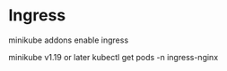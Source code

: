 # Ingress

minikube addons enable ingress


minikube v1.19 or later
kubectl get pods -n ingress-nginx
